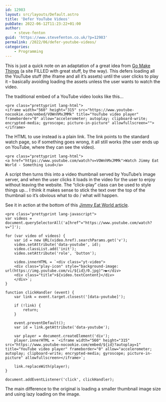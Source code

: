 ```yaml
---
id: 12983
layout: src/layouts/Default.astro
title: 'Defer YouTube Videos'
pubDate: 2022-06-12T11:23:22+01:00
author:
    - steve-fenton
guid: 'https://www.stevefenton.co.uk/?p=12983'
permalink: /2022/06/defer-youtube-videos/
categories:
    - Programming
---
```


This is just a quick note on an adaptation of a great idea from [Go Make Things](https://gomakethings.com/how-to-lazy-load-youtube-videos-with-vanilla-javascript/) (a site FILLED with great stuff, by the way). This defers loading all the YouTube stuff (the iframe and all it’s assets) until the user clicks to play it – basically avoiding loading the assets unless the user wants to watch the video.

The traditional embed of a YouTube video looks like this…

```
<pre class="prettyprint lang-html">
<iframe width="560" height="315" src="https://www.youtube-nocookie.com/embed/VOWnhMxJMMk" title="YouTube video player" frameborder="0" allow="accelerometer; autoplay; clipboard-write; encrypted-media; gyroscope; picture-in-picture" allowfullscreen=""></iframe>
```

The HTML to use instead is a plain link. The link points to the standard watch page, so if something goes wrong, it all still works (the user ends up on YouTube, where they can see the video).

```
<pre class="prettyprint lang-html">
<a href="https://www.youtube.com/watch?v=VOWnhMxJMMk">Watch Jimmy Eat World - Something Loud</a>
```

A script then turns this into a video thumbnail served by YouTube’s image server, and when the user clicks it loads in the video for the user to enjoy without leaving the website. The “click-play” class can be used to style things up… I think it makes sense to stick the text over the top of the thumbnail so it’s obvious what to do / what will happen.

See it in action at the bottom of this [Jimmy Eat World article](https://www.phonotonal.com/2022/06/jimmy-eat-world-something-loud/).

```
<pre class="prettyprint lang-javascript">
var videos = document.querySelectorAll('a[href^="https://www.youtube.com/watch?v="]');

for (var video of videos) {
    var id = new URL(video.href).searchParams.get('v');
    video.setAttribute('data-youtube', id);
    video.classList.add('init');
    video.setAttribute('role', 'button');

    video.innerHTML = `<div class="yt-video">
    <div class="play-icon" style="background-image: url(https://img.youtube.com/vi/${id}/0.jpg)">▶</div>
    <div class="title">${video.textContent}</div>
    </div>`;
}

function clickHandler (event) {
    var link = event.target.closest('[data-youtube]');

    if (!link) {
        return;
    }

    event.preventDefault();
    var id = link.getAttribute('data-youtube');

    var player = document.createElement('div');
    player.innerHTML = `<iframe width="560" height="315" src="https://www.youtube-nocookie.com/embed/${id}?autoplay=1" title="YouTube video player" frameborder="0" allow="accelerometer; autoplay; clipboard-write; encrypted-media; gyroscope; picture-in-picture" allowfullscreen></iframe>`;

    link.replaceWith(player);
}

document.addEventListener('click', clickHandler);
```

The main difference to the original is loading a smaller thumbnail image size and using lazy loading on the image.
